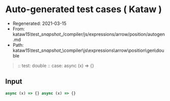 # Auto-generated test cases ( Kataw )
- Regenerated: 2021-03-15
- From: kataw15\test\__snapshot__/compiler/js/expressions/arrow/position/autogen.md
- Path: kataw15\test\__snapshot__\compiler\js\expressions\arrow\position\gen\double
> :: test: double
> :: case: async (x) => {}
## Input

`````js
async (x) => {} async (x) => {}
`````
